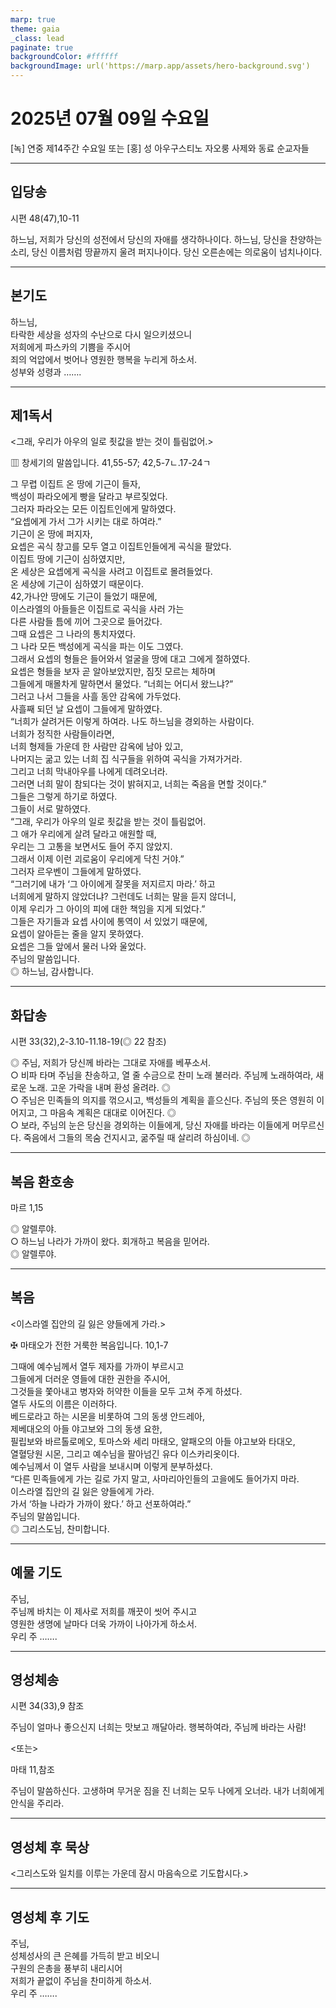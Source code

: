 ```yaml
---
marp: true
theme: gaia
_class: lead
paginate: true
backgroundColor: #ffffff
backgroundImage: url('https://marp.app/assets/hero-background.svg')
---
```


# 2025년 07월 09일 수요일

[녹] 연중 제14주간 수요일 또는 [홍] 성 아우구스티노 자오룽 사제와 동료 순교자들  




---

## 입당송

시편 48(47),10-11

하느님, 저희가 당신의 성전에서 당신의 자애를 생각하나이다. 하느님, 당신을 찬양하는 소리, 당신 이름처럼 땅끝까지 울려 퍼지나이다. 당신 오른손에는 의로움이 넘치나이다.  
  


---

## 본기도

하느님,  
타락한 세상을 성자의 수난으로 다시 일으키셨으니  
저희에게 파스카의 기쁨을 주시어  
죄의 억압에서 벗어나 영원한 행복을 누리게 하소서.  
성부와 성령과 …….  
  


---

## 제1독서

<그래, 우리가 아우의 일로 죗값을 받는 것이 틀림없어.>

▥ 창세기의 말씀입니다. 41,55-57; 42,5-7ㄴ.17-24ㄱ

그 무렵 이집트 온 땅에 기근이 들자,  
백성이 파라오에게 빵을 달라고 부르짖었다.  
그러자 파라오는 모든 이집트인에게 말하였다.  
“요셉에게 가서 그가 시키는 대로 하여라.”  
기근이 온 땅에 퍼지자,  
요셉은 곡식 창고를 모두 열고 이집트인들에게 곡식을 팔았다.  
이집트 땅에 기근이 심하였지만,  
온 세상은 요셉에게 곡식을 사려고 이집트로 몰려들었다.  
온 세상에 기근이 심하였기 때문이다.  
42,가나안 땅에도 기근이 들었기 때문에,  
이스라엘의 아들들은 이집트로 곡식을 사러 가는  
다른 사람들 틈에 끼어 그곳으로 들어갔다.  
그때 요셉은 그 나라의 통치자였다.  
그 나라 모든 백성에게 곡식을 파는 이도 그였다.  
그래서 요셉의 형들은 들어와서 얼굴을 땅에 대고 그에게 절하였다.  
요셉은 형들을 보자 곧 알아보았지만, 짐짓 모르는 체하며  
그들에게 매몰차게 말하면서 물었다. “너희는 어디서 왔느냐?”  
그러고 나서 그들을 사흘 동안 감옥에 가두었다.  
사흘째 되던 날 요셉이 그들에게 말하였다.  
“너희가 살려거든 이렇게 하여라. 나도 하느님을 경외하는 사람이다.  
너희가 정직한 사람들이라면,  
너희 형제들 가운데 한 사람만 감옥에 남아 있고,  
나머지는 굶고 있는 너희 집 식구들을 위하여 곡식을 가져가거라.  
그리고 너희 막내아우를 나에게 데려오너라.  
그러면 너희 말이 참되다는 것이 밝혀지고, 너희는 죽음을 면할 것이다.”  
그들은 그렇게 하기로 하였다.  
그들이 서로 말하였다.  
“그래, 우리가 아우의 일로 죗값을 받는 것이 틀림없어.  
그 애가 우리에게 살려 달라고 애원할 때,  
우리는 그 고통을 보면서도 들어 주지 않았지.  
그래서 이제 이런 괴로움이 우리에게 닥친 거야.”  
그러자 르우벤이 그들에게 말하였다.  
“그러기에 내가 ‘그 아이에게 잘못을 저지르지 마라.’ 하고  
너희에게 말하지 않았더냐? 그런데도 너희는 말을 듣지 않더니,  
이제 우리가 그 아이의 피에 대한 책임을 지게 되었다.”  
그들은 자기들과 요셉 사이에 통역이 서 있었기 때문에,  
요셉이 알아듣는 줄을 알지 못하였다.  
요셉은 그들 앞에서 물러 나와 울었다.  
주님의 말씀입니다.  
◎ 하느님, 감사합니다.  
  


---

## 화답송

시편 33(32),2-3.10-11.18-19(◎ 22 참조)

◎ 주님, 저희가 당신께 바라는 그대로 자애를 베푸소서.  
○ 비파 타며 주님을 찬송하고, 열 줄 수금으로 찬미 노래 불러라. 주님께 노래하여라, 새로운 노래. 고운 가락을 내며 환성 올려라. ◎  
○ 주님은 민족들의 의지를 꺾으시고, 백성들의 계획을 흩으신다. 주님의 뜻은 영원히 이어지고, 그 마음속 계획은 대대로 이어진다. ◎  
○ 보라, 주님의 눈은 당신을 경외하는 이들에게, 당신 자애를 바라는 이들에게 머무르신다. 죽음에서 그들의 목숨 건지시고, 굶주릴 때 살리려 하심이네. ◎  
  


---

## 복음 환호송

마르 1,15

◎ 알렐루야.  
○ 하느님 나라가 가까이 왔다. 회개하고 복음을 믿어라.  
◎ 알렐루야.  
  


---

## 복음

<이스라엘 집안의 길 잃은 양들에게 가라.>

✠ 마태오가 전한 거룩한 복음입니다. 10,1-7

그때에 예수님께서 열두 제자를 가까이 부르시고  
그들에게 더러운 영들에 대한 권한을 주시어,  
그것들을 쫓아내고 병자와 허약한 이들을 모두 고쳐 주게 하셨다.  
열두 사도의 이름은 이러하다.  
베드로라고 하는 시몬을 비롯하여 그의 동생 안드레아,  
제베대오의 아들 야고보와 그의 동생 요한,  
필립보와 바르톨로메오, 토마스와 세리 마태오, 알패오의 아들 야고보와 타대오,  
열혈당원 시몬, 그리고 예수님을 팔아넘긴 유다 이스카리옷이다.  
예수님께서 이 열두 사람을 보내시며 이렇게 분부하셨다.  
“다른 민족들에게 가는 길로 가지 말고, 사마리아인들의 고을에도 들어가지 마라.  
이스라엘 집안의 길 잃은 양들에게 가라.  
가서 ‘하늘 나라가 가까이 왔다.’ 하고 선포하여라.”  
주님의 말씀입니다.  
◎ 그리스도님, 찬미합니다.  
  


---

## 예물 기도

주님,  
주님께 바치는 이 제사로 저희를 깨끗이 씻어 주시고  
영원한 생명에 날마다 더욱 가까이 나아가게 하소서.  
우리 주 …….  
  


---

## 영성체송

시편 34(33),9 참조

주님이 얼마나 좋으신지 너희는 맛보고 깨달아라. 행복하여라, 주님께 바라는 사람!  
  
<또는>  
  
마태 11,참조  
  
주님이 말씀하신다. 고생하며 무거운 짐을 진 너희는 모두 나에게 오너라. 내가 너희에게 안식을 주리라.  


---

## 영성체 후 묵상

<그리스도와 일치를 이루는 가운데 잠시 마음속으로 기도합시다.>  


---

## 영성체 후 기도

주님,  
성체성사의 큰 은혜를 가득히 받고 비오니  
구원의 은총을 풍부히 내리시어  
저희가 끝없이 주님을 찬미하게 하소서.  
우리 주 …….